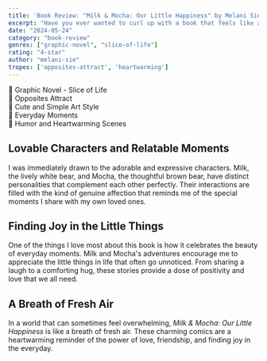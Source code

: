 ```yaml
---
title: 'Book Review: "Milk & Mocha: Our Little Happiness" by Melani Sie'
excerpt: "Have you ever wanted to curl up with a book that feels like a warm hug? These charming comics follow the everyday adventures of two adorable bear friends, Milk and Mocha, as they navigate life together."
date: "2024-05-24"
category: "book-review"
genres: ["graphic-novel", "slice-of-life"]
rating: "4-star"
author: "melani-sie"
tropes: ['opposites-attract', 'heartwarming']
---
```


📍 Graphic Novel - Slice of Life  
📍 Opposites Attract  
📍 Cute and Simple Art Style  
📍 Everyday Moments  
📍 Humor and Heartwarming Scenes  

## Lovable Characters and Relatable Moments
I was immediately drawn to the adorable and expressive characters. Milk, the lively white bear, and Mocha, the thoughtful brown bear, have distinct personalities that complement each other perfectly. Their interactions are filled with the kind of genuine affection that reminds me of the special moments I share with my own loved ones.

## Finding Joy in the Little Things
One of the things I love most about this book is how it celebrates the beauty of everyday moments. Milk and Mocha's adventures encourage me to appreciate the little things in life that often go unnoticed. From sharing a laugh to a comforting hug, these stories provide a dose of positivity and love that we all need.

## A Breath of Fresh Air
In a world that can sometimes feel overwhelming, *Milk & Mocha: Our Little Happiness* is like a breath of fresh air. These charming comics are a heartwarming reminder of the power of love, friendship, and finding joy in the everyday.
